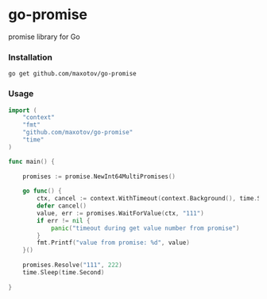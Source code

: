 # go-promise

promise library for Go

### Installation

`go get github.com/maxotov/go-promise`

### Usage

```go
import (
    "context"
	"fmt"
	"github.com/maxotov/go-promise"
	"time"
)

func main() {
    
	promises := promise.NewInt64MultiPromises()
    
    go func() {
        ctx, cancel := context.WithTimeout(context.Background(), time.Second*3)
        defer cancel()
        value, err := promises.WaitForValue(ctx, "111")
        if err != nil {
            panic("timeout during get value number from promise")
        }
        fmt.Printf("value from promise: %d", value)
    }()
    
    promises.Resolve("111", 222)
    time.Sleep(time.Second)
	
}
```
